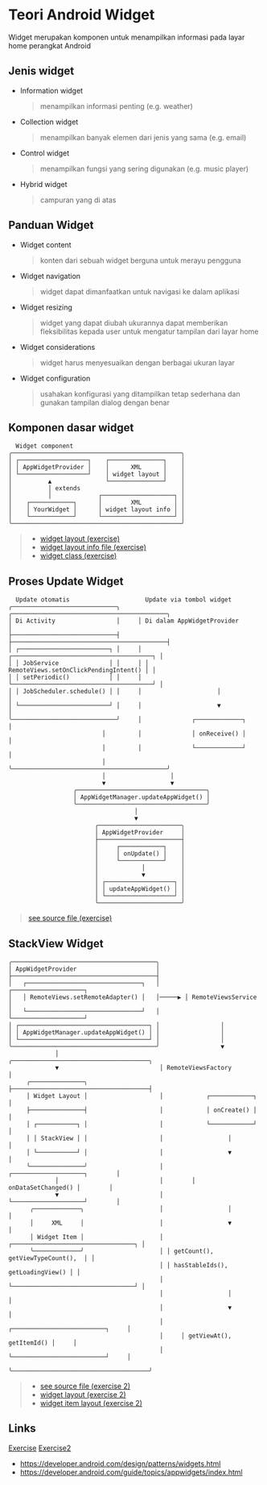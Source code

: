 # Teori Android Widget

Widget merupakan komponen untuk menampilkan informasi pada layar home perangkat Android

## Jenis widget

- Information widget

  > menampilkan informasi penting (e.g. weather)

- Collection widget

  > menampilkan banyak elemen dari jenis yang sama (e.g. email)

- Control widget

  > menampilkan fungsi yang sering digunakan (e.g. music player)

- Hybrid widget

  > campuran yang di atas

## Panduan Widget

- Widget content

  > konten dari sebuah widget berguna untuk merayu pengguna

- Widget navigation

  > widget dapat dimanfaatkan untuk navigasi ke dalam aplikasi

- Widget resizing

  > widget yang dapat diubah ukurannya dapat memberikan fleksibilitas kepada user untuk mengatur tampilan dari layar home

- Widget considerations

  > widget harus menyesuaikan dengan berbagai ukuran layar

- Widget configuration

  > usahakan konfigurasi yang ditampilkan tetap sederhana dan gunakan tampilan dialog dengan benar

## Komponen dasar widget

```text
  Widget component
╭───────────────────────────────────────────────╮
│ ┌───────────────────┐    ┌───────────────┐    │
│ │ AppWidgetProvider │    │      XML      │    │
│ └───────────────────┘    │ widget layout │    │
│          ▲               └───────────────┘    │
│          │ extends                            │
│          │             ┌────────────────────┐ │
│    ┌────────────┐      │        XML         │ │
│    │ YourWidget │      │ widget layout info │ │
│    └────────────┘      └────────────────────┘ │
╰───────────────────────────────────────────────╯
```

> - [widget layout (exercise)](./MyWidget/app/src/main/res/layout/random_number_widget.xml)
> - [widget layout info file (exercise)](./MyWidget/app/src/main/res/xml/random_number_widget_info.xml)
> - [widget class (exercise)](./MyWidget/app/src/main/java/com/example/mywidget/RandomNumberWidget.kt)

## Proses Update Widget

```text
  Update otomatis                     Update via tombol widget
╭─────────────────────────────╮     ╭───────────────────────────────────────────╮
│ Di Activity                 │     │ Di dalam AppWidgetProvider                │
├─────────────────────────────┤     ├───────────────────────────────────────────┤
│ ┌─────────────────────────┐ │     │ ┌───────────────────────────────────────┐ │
│ │ JobService              │ │     │ │ RemoteViews.setOnClickPendingIntent() │ │
│ │ setPeriodic()           │ │     │ └───────────────────────────────────────┘ │
│ │ JobScheduler.schedule() │ │     │                     │                     │
│ └─────────────────────────┘ │     │                     ▼                     │
╰─────────────────────────────╯     │              ┌─────────────┐              │
                          │         │              │ onReceive() │              │
                          │         │              └─────────────┘              │
                          │         ╰───────────────────────────────────────────╯
                          │                  │
                          ▼                  ▼
                  ╭────────────────────────────────────╮
                  │ AppWidgetManager.updateAppWidget() │
                  ╰────────────────────────────────────╯
                                   │
                                   ▼
                        ╭───────────────────────╮
                        │ AppWidgetProvider     │
                        ├───────────────────────┤
                        │     ┌────────────┐    │
                        │     │ onUpdate() │    │
                        │     └────────────┘    │
                        │            │          │
                        │            ▼          │
                        │ ┌───────────────────┐ │
                        │ │ updateAppWidget() │ │
                        │ └───────────────────┘ │
                        ╰───────────────────────╯
```

> [see source file (exercise)](./MyWidget/app/src/main/java/com/example/mywidget/RandomNumberWidget.kt)

## StackView Widget

```text
╭────────────────────────────────────────╮
│ AppWidgetProvider                      │
├────────────────────────────────────────┤
│   ┌────────────────────────────────┐   │       ┌────────────────────┐
│   │ RemoteViews.setRemoteAdapter() │   │─────▶ │ RemoteViewsService │
│   └────────────────────────────────┘   │       └────────────────────┘
│ ┌────────────────────────────────────┐ │                 │
│ │ AppWidgetManager.updateAppWidget() │ │                 │
│ └────────────────────────────────────┘ │                 │
╰────────────────────────────────────────╯                 ▼
             │                            ╭──────────────────────────────────────╮
             ▼                            │ RemoteViewsFactory                   │
     ╭───────────────╮                    ├──────────────────────────────────────┤
     │ Widget Layout │                    │            ┌────────────┐            │
     ├───────────────┤                    │            │ onCreate() │            │
     │ ┌───────────┐ │                    │            └────────────┘            │
     │ │ StackView │ │                    │                  │                   │
     │ └───────────┘ │                    │                  ▼                   │
     ╰───────────────╯                    │        ┌────────────────────┐        │
             │                            │        │ onDataSetChanged() │        │
             ▼                            │        └────────────────────┘        │
      ╭─────────────╮                     │                  │                   │
      │     XML     │                     │                  ▼                   │
      │ Widget Item │                     │ ┌──────────────────────────────────┐ │
      ╰─────────────╯                     │ │ getCount(), getViewTypeCount(),  │ │
                                          │ │ hasStableIds(), getLoadingView() │ │
                                          │ └──────────────────────────────────┘ │
                                          │                  │                   │
                                          │                  ▼                   │
                                          │     ┌──────────────────────────┐     │
                                          │     │ getViewAt(), getItemId() │     │
                                          │     └──────────────────────────┘     │
                                          ╰──────────────────────────────────────╯
```

> - [see source file (exercise 2)](./MyStackWidget/app/src/main/java/com/example/mystackwidget/)
> - [widget layout (exercise 2)](./MyStackWidget/app/src/main/res/layout/image_banner_widget.xml)
> - [widget item layout (exercise 2)](./MyStackWidget/app/src/main/res/layout/widget_item.xml)

## Links

[Exercise](./MyWidget)
[Exercise2](./MyStackWidget)

- https://developer.android.com/design/patterns/widgets.html
- https://developer.android.com/guide/topics/appwidgets/index.html

```

```
